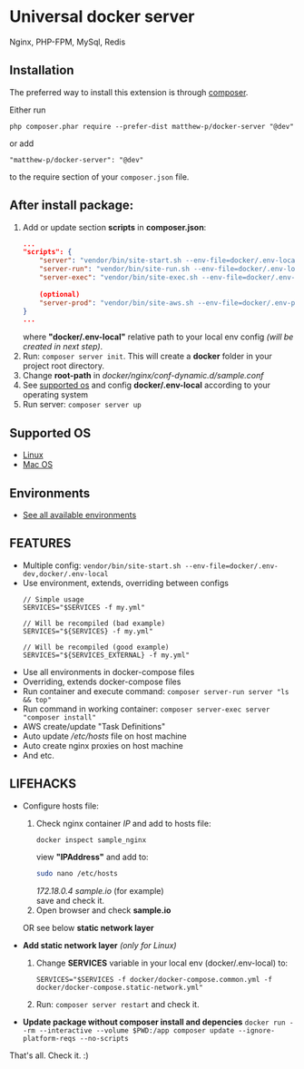 Universal docker server
===========================
Nginx, PHP-FPM, MySql, Redis

Installation
------------

The preferred way to install this extension is through [composer](http://getcomposer.org/download/).

Either run

```
php composer.phar require --prefer-dist matthew-p/docker-server "@dev"
```

or add

```
"matthew-p/docker-server": "@dev"
```

to the require section of your `composer.json` file.

## After install package:

1. Add or update section **scripts** in **composer.json**:
    ```json
    ...
    "scripts": {
        "server": "vendor/bin/site-start.sh --env-file=docker/.env-local",
        "server-run": "vendor/bin/site-run.sh --env-file=docker/.env-local",
        "server-exec": "vendor/bin/site-exec.sh --env-file=docker/.env-local",
     
        (optional)
        "server-prod": "vendor/bin/site-aws.sh --env-file=docker/.env-prod"
    }
    ...
    ```
    where **"docker/.env-local"** relative path to your local env config _(will be created in next step)_.
2. Run: ```composer server init```. This will create a **docker** folder in your project root directory.
3. Change **root-path** in _docker/nginx/conf-dynamic.d/sample.conf_
4. See [supported os](#supported-os) and config **docker/.env-local** according to your operating system
5. Run server: ```composer server up ```

## Supported OS
 - [Linux](docs/LINUX.md)
 - [Mac OS](docs/MACOS.md)
 
## Environments
 - [See all available environments](docs/ENVIRONMENTS.md)

**FEATURES**
---
- Multiple config: ```vendor/bin/site-start.sh --env-file=docker/.env-dev,docker/.env-local```
- Use environment, extends, overriding between configs
    ```
    // Simple usage
    SERVICES="$SERVICES -f my.yml"
    
    // Will be recompiled (bad example)
    SERVICES="${SERVICES} -f my.yml"
    
    // Will be recompiled (good example)
    SERVICES="${SERVICES_EXTERNAL} -f my.yml"
    ```
- Use all environments in docker-compose files
- Overriding, extends docker-compose files
- Run container and execute command: ```composer server-run server "ls && top"```
- Run command in working container: ```composer server-exec server "composer install"```
- AWS create/update "Task Definitions"
- Auto update _/etc/hosts_ file on host machine
- Auto create nginx proxies on host machine
- And etc.  

## LIFEHACKS
- Configure hosts file:
    1. Check nginx container _IP_ and add to hosts file:
        ```bash
        docker inspect sample_nginx
        ```
        view **"IPAddress"** and add to:
        ```bash
        sudo nano /etc/hosts
        ```
        _172.18.0.4 sample.io_ (for example)  
        save and check it.
    2. Open browser and check **sample.io**

    OR see below **static network layer**
  
- **Add static network layer** _(only for Linux)_
    1. Change **SERVICES** variable in your local env (docker/.env-local) to:
        ```
        SERVICES="$SERVICES -f docker/docker-compose.common.yml -f docker/docker-compose.static-network.yml"
        ```
    2. Run: ```composer server restart``` and check it.
- **Update package without composer install and depencies**
    ```docker run --rm --interactive --volume $PWD:/app composer update --ignore-platform-reqs --no-scripts```
    
That's all. Check it. :)